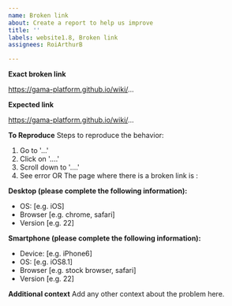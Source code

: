 ```yaml
---
name: Broken link
about: Create a report to help us improve
title: ''
labels: website1.8, Broken link
assignees: RoiArthurB

---
```


**Exact broken link**

https://gama-platform.github.io/wiki/...

**Expected link**

https://gama-platform.github.io/wiki/...

**To Reproduce**
Steps to reproduce the behavior:
1. Go to '...'
2. Click on '....'
3. Scroll down to '....'
4. See error
OR
The page where there is a broken link is : 

**Desktop (please complete the following information):**
 - OS: [e.g. iOS]
 - Browser [e.g. chrome, safari]
 - Version [e.g. 22]

**Smartphone (please complete the following information):**
 - Device: [e.g. iPhone6]
 - OS: [e.g. iOS8.1]
 - Browser [e.g. stock browser, safari]
 - Version [e.g. 22]

**Additional context**
Add any other context about the problem here.

